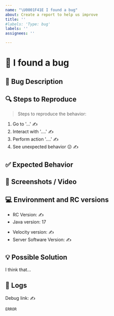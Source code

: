 ```yaml
---
name: "\U0001F41E I found a bug" 
about: Create a report to help us improve
title: ''
#labels: 'Type: bug'
labels: ''
assignees: ''

---
```


# 🐞 I found a bug

<!--
👉 This template is helpful, but you may erase everything if you can express the issue clearly 
-->

## 📝 Bug Description
<!-- 
Could you please furnish us with a concise and well-detailed description ?
-->

## 🔍 Steps to Reproduce
> Steps to reproduce the behavior:
<!-- It would be helpful if we understood the steps you took to achieve this. This is an example -->

1. Go to '...' ✍
2. Interact with '....' ✍
3. Perform action '....' ✍
4. See unexpected behavior 😕 ✍

## ✅ Expected Behavior
<!-- A description that is both clear and succinct, outlining your anticipated outcome. -->

## 📸 Screenshots / Video
<!--To enhance the illustration of your issues, it is recommended to include a screenshot or even a video. If you don't provide one, there is a high likelihood that your issues will remain unconfirmed.-->

## 💻 Environment and RC versions
<!--Try to do the `rc debug command` in your game or on the server console this command will give you the information-->
* RC Version: ✍
* Java version: 17 <!-- Default -->
<!-- Delete the ones that don't fit-->
* Velocity version: ✍
* Server Software Version: ✍

## 💡 Possible Solution
<!-- 
If you have any initial thoughts on how to solve this bug, please share them here. 
-->

I think that...

## 📝 Logs
<!-- 
If you encounter an error in your console, you can share it as a message under the "ERROR" category. Just replace the word "ERROR" and then paste the error details into the message. 
-->
<!--
Use https://hastebin.com or https://pastebin.com for big logs or dumps
-->

Debug link: ✍ <!-- Optional -->

```error
ERROR
```